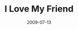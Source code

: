 ---
layout: music 
title: "I Love My Friend"
series: "We Love Cincinnati"
date: 2009-07-13 
description: "Alli Patterson talks about how relating to Jesus as a friend is essential to engaging in city-changing relationships."
audio: "http://s3.amazonaws.com/crossroadsaudiomessages/LoveMyFriend.mp3"
audio-duration: "39:55"
src: "http://www.crossroads.net/players/media/series/190x110_LoveCincy.jpg"
---